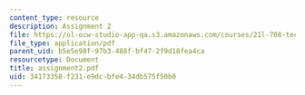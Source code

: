 ```yaml
---
content_type: resource
description: Assignment 2
file: https://ol-ocw-studio-app-qa.s3.amazonaws.com/courses/21l-708-technologies-of-humanism-spring-2003/34173358f231e9dcbfe434db575f50b0_assignment2.pdf
file_type: application/pdf
parent_uid: b5e5e98f-97b3-488f-bf47-2f9d18fea4ca
resourcetype: Document
title: assignment2.pdf
uid: 34173358-f231-e9dc-bfe4-34db575f50b0
---
```

